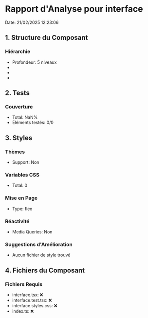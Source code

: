 # Rapport d'Analyse pour interface

Date: 21/02/2025 12:23:06

## 1. Structure du Composant

### Hiérarchie

- Profondeur: 5 niveaux
- <jake>
- <jake>
- <jake>

## 2. Tests

### Couverture

- Total: NaN%
- Éléments testés: 0/0

## 3. Styles

### Thèmes

- Support: Non

### Variables CSS

- Total: 0

### Mise en Page

- Type: flex

### Réactivité

- Media Queries: Non

### Suggestions d'Amélioration

- Aucun fichier de style trouvé

## 4. Fichiers du Composant

### Fichiers Requis

- interface.tsx: ❌
- interface.test.tsx: ❌
- interface.styles.css: ❌
- index.ts: ❌
